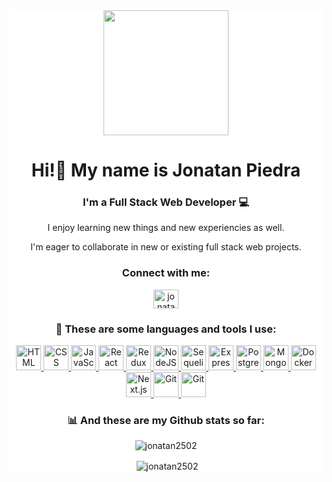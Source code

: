 <div style="background-color:white">

<div id="header" align="center">
  <img src="https://media.giphy.com/media/HscDLzkO8EOTmgkhQP/giphy.gif" width="200"/>
</div>
<h1 align="center">Hi!👋 My name is Jonatan Piedra</h1>
<h3 align="center">I'm a Full Stack Web Developer 💻</h3>
<p align="center">I enjoy learning new things and new experiencies as well.</p>
<p align="center">I'm eager to collaborate in new or existing full stack web projects.</p>
<h3 align="center">Connect with me:</h3>
<p align="center">
<a href="https://www.linkedin.com/in/jonatan-piedra-9036ab4b/" target="blank"><img align="center" src="https://raw.githubusercontent.com/rahuldkjain/github-profile-readme-generator/master/src/images/icons/Social/linked-in-alt.svg" alt="jonatan-piedra-9036ab4b" height="30" width="40" /></a>
</p>

<h3 align="center">🔨 These are some languages and tools I use:</h3>
<p align="center">
  <a href="https://developer.mozilla.org/en-US/docs/Web/HTML" target="_blank">
    <img src="https://cdn.jsdelivr.net/gh/devicons/devicon/icons/html5/html5-original-wordmark.svg" title='HTML' alt='HTML' width="40" height="40"/>
  </a>
  <a href="https://developer.mozilla.org/en-US/docs/Web/CSS" target="_blank">
    <img src="https://cdn.jsdelivr.net/gh/devicons/devicon/icons/css3/css3-original.svg" width="40" title='CSS' alt='CSS' height="40"/>
  </a>

  <a href="https://developer.mozilla.org/en-US/docs/Web/JavaScript" target="_blank">
    <img src="https://cdn.jsdelivr.net/gh/devicons/devicon/icons/javascript/javascript-original.svg" alt="JavaScript" title='JavaScript' width="40" height="40"/>
  </a>
  <a href="https://es.reactjs.org/" target="_blank">
    <img src="https://cdn.jsdelivr.net/gh/devicons/devicon/icons/react/react-original-wordmark.svg" alt="React" title='React' width="40" height="40"/>
  </a>
<!--   <a href="https://firebase.google.com/?hl=es" target="_blank">
    <img src="https://res.cloudinary.com/genaro-bercini/image/upload/v1659160305/Portfolio/Skills/firebase_v5ieli.png" title='Firebase' alt='Firebase' width="40" height="40"/>
  </a> -->
  <a href="https://redux.js.org/" target="_blank">
    <img src="https://cdn.jsdelivr.net/gh/devicons/devicon/icons/redux/redux-original.svg" alt="Redux" title='Redux' width="40" height="40"/> </a>
  <a href="https://nodejs.org/en/about/" target="_blank">
    <img src="https://cdn.jsdelivr.net/gh/devicons/devicon/icons/nodejs/nodejs-original.svg" alt="NodeJS" title='NodeJS' width="40" height="40"/> </a>
  <a href="https://sequelize.org/" target="_blank">
    <img src="https://cdn.jsdelivr.net/gh/devicons/devicon/icons/sequelize/sequelize-original.svg" alt="Sequelize" title='Sequelize' width="40" height="40"/>
  </a>
  <a href="https://expressjs.com/en/" target="_blank">
    <img src="https://cdn.jsdelivr.net/gh/devicons/devicon/icons/express/express-original-wordmark.svg" alt="Express" title='Express' width="40" height="40"/>
  </a>
  <a href="https://www.postgresql.org/" target="_blank">
    <img src="https://cdn.jsdelivr.net/gh/devicons/devicon/icons/postgresql/postgresql-plain-wordmark.svg" alt="PostgreSQL" title='PostgreSQL' width="40" height="40"/>
  </a>
  <a href="https://www.mongodb.com/" target="_blank">
    <img src="https://cdn.jsdelivr.net/gh/devicons/devicon/icons/mongodb/mongodb-plain-wordmark.svg" alt="MongoDB" title='MongoDB' width="40" height="40"/>
  </a>
  </a>
  <a href="https://www.docker.com/" target="_blank">
    <img src="https://cdn.jsdelivr.net/gh/devicons/devicon/icons/docker/docker-plain.svg" alt="Docker" title='Docker' width="40" height="40"/>
  </a>
  <a href="https://www.nextjs.org/" target="_blank">
    <img src="https://cdn.jsdelivr.net/gh/devicons/devicon/icons/nextjs/nextjs-original-wordmark.svg" alt="Next.js" title='Next.js' width="40" height="40"/>
  </a>
  <a href="https://git-scm.com" target="_blank">
    <img src="https://cdn.jsdelivr.net/gh/devicons/devicon/icons/git/git-original.svg" alt="Git" title='Git' width="40" height="40"/>
  </a>
  <a href="https://github.com" target="_blank">
    <img src="https://cdn.jsdelivr.net/gh/devicons/devicon/icons/github/github-original.svg" alt="Git" title='Git' width="40" height="40"/>
  </a>
</p>


<h3 align="center">📊 And these are my Github stats so far:</h3>
<p align="center">
  <img align="center" src="https://github-readme-stats.vercel.app/api/top-langs?username=jonatan2502&show_icons=true&locale=en&layout=compact" alt="jonatan2502" />
</p>
<p align="center">&nbsp;<img align="center" src="https://github-readme-stats.vercel.app/api?username=jonatan2502&show_icons=true&locale=en" alt="jonatan2502" /></p>
</div>
